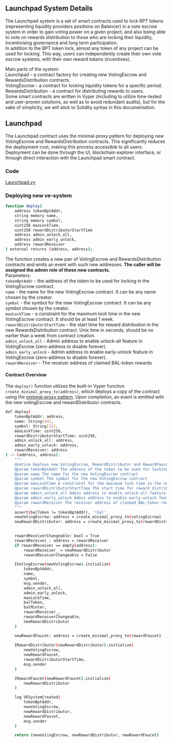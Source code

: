 ## Launchpad System Details

The Launchpad system is a set of smart contracts used to lock BPT tokens (representing liquidity providers positions on Balancer) in a vote escrow system in order to gain voting power on a given project, and also being able to vote on rewards distribution to those who are locking their liquidity, incentivising governance and long term participation.  
In addition to the BPT token lock, almost any token of any project can be used for locking. This way, users can independently create their own vote escrow systems, with their own reward tokens (incentives).

Main parts of the system:  
Launchpad - a contract factory for creating new VotingEscrow and RewardsDistribution contracts.  
VotingEscrow - a contract for locking liquidity tokens for a specific period.  
RewardsDistribution - a contract for distributing rewards to users.  
Some smart contracts are written in Vyper (including to utilize time-tested and user-proven solutions, as well as to avoid redundant audits), but for the sake of simplicity, we will stick to Solidity syntax in this documentation.  


## Launchpad
The Launchpad contract uses the minimal-proxy pattern for deploying new VotingEscrow and RewardsDistribution contracts. This significantly reduces the deployment cost, making this process accessible to all users. Deployment can be done through the UI, blockchain explorer interface, or through direct interaction with the Launchpad smart contract.


### Code  
[Launchpad.vy](../contracts/Launchpad.vy)

### Deploying new ve-system
```sh
function deploy(
    address tokenBptAddr,
    string memory name,
    string memory symbol,
    uint256 maxLockTime,
    uint256 rewardDistributorStartTime
    address admin_unlock_all,
    address admin_early_unlock,
    address rewardReceiver 
) external returns (address, address);
```

The function creates a new pair of VotingEscrow and RewardsDistribution contracts and emits an event with such new addresses. **The caller will be assigned the admin role of these new contracts.**  
Parameters:  
`tokenBptAddr` - the address of the token to be used for locking in the VotingEscrow contract.  
`name` - the name for the new VotingEscrow contract. It can be any name chosen by the creator.  
`symbol` - the symbol for the new VotingEscrow contract. It can be any symbol chosen by the creator.  
`maxLockTime` - a constraint for the maximum lock time in the new VotingEscrow contract. It should be at least 1 week.  
`rewardDistributorStartTime` - the start time for reward distribution in the new RewardsDistribution contract. Unix time in seconds, should be no earlier than a week from contract creation.  
`admin_unlock_all` - Admin address to enable unlock-all feature in VotingEscrow (zero-address to disable forever).  
`admin_early_unlock` - Admin address to enable early-unlock feature in VotingEscrow (zero-address to disable forever).  
`rewardReceiver` - The receiver address of claimed BAL-token rewards  


#### Contract Overview  
The `deploy()` function utilizes the built-in Vyper function `create_minimal_proxy_to(address)`, which deploys a copy of the contract using the [minimal-proxy pattern](https://eips.ethereum.org/EIPS/eip-1167). Upon completion, an event is emitted with the new votingEscrow and rewardDistributor contracts.  

```sh
def deploy(
    tokenBptAddr: address,
    name: String[64],
    symbol: String[32],
    maxLockTime: uint256,
    rewardDistributorStartTime: uint256,
    admin_unlock_all: address,
    admin_early_unlock: address,
    rewardReceiver: address
) -> (address, address):
    """
    @notice Deploys new VotingEscrow, RewardDistributor and RewardFaucet contracts
    @param tokenBptAddr The address of the token to be used for locking
    @param name The name for the new VotingEscrow contract
    @param symbol The symbol for the new VotingEscrow contract
    @param maxLockTime A constraint for the maximum lock time in the new VotingEscrow contract
    @param rewardDistributorStartTime The start time for reward distribution
    @param admin_unlock_all Admin address to enable unlock-all feature in VotingEscrow (zero-address to disable forever)
    @param admin_early_unlock Admin address to enable early-unlock feature in VotingEscrow (zero-address to disable forever)
    @param rewardReceiver The receiver address of claimed BAL-token rewards
    """
    assert(balToken != tokenBptAddr), '!bal'
    newVotingEscrow: address = create_minimal_proxy_to(votingEscrow)
    newRewardDistributor: address = create_minimal_proxy_to(rewardDistributor)
    

    rewardReceiverChangeable: bool = True
    rewardReceiver_: address = rewardReceiver
    if rewardReceiver == empty(address):
        rewardReceiver_ = newRewardDistributor
        rewardReceiverChangeable = False

    IVotingEscrow(newVotingEscrow).initialize(
        tokenBptAddr,
        name,
        symbol,
        msg.sender,
        admin_unlock_all,
        admin_early_unlock,
        maxLockTime,
        balToken,
        balMinter,
        rewardReceiver_,
        rewardReceiverChangeable,
        newRewardDistributor
    )

    newRewardFaucet: address = create_minimal_proxy_to(rewardFaucet)
    
    IRewardDistributor(newRewardDistributor).initialize(
        newVotingEscrow,
        newRewardFaucet,
        rewardDistributorStartTime,
        msg.sender
    )

    IRewardFaucet(newRewardFaucet).initialize(
        newRewardDistributor
    )

    log VESystemCreated(
        tokenBptAddr,
        newVotingEscrow,
        newRewardDistributor,
        newRewardFaucet,
        msg.sender
    )

    return (newVotingEscrow, newRewardDistributor, newRewardFaucet)
```
